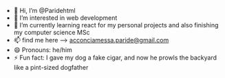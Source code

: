 - 👋 Hi, I’m @Paridehtml
- 👀 I’m interested in web development
- 🌱 I’m currently learning react for my personal projects and also finishing my computer science MSc
- 📫 find me here --> acconciamessa.paride@gmail.com
- 😄 Pronouns: he/him
- ⚡ Fun fact: I gave my dog a fake cigar, and now he prowls the backyard like a pint-sized dogfather

<!---
Paridehtml/Paridehtml is a ✨ special ✨ repository because its `README.md` (this file) appears on your GitHub profile.
You can click the Preview link to take a look at your changes.
--->
